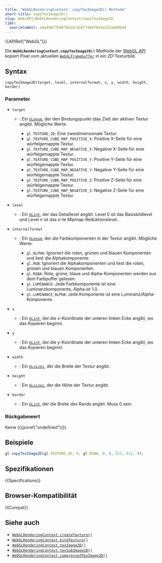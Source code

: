 ```yaml
---
title: "WebGLRenderingContext: copyTexImage2D() Methode"
short-title: copyTexImage2D()
slug: Web/API/WebGLRenderingContext/copyTexImage2D
l10n:
  sourceCommit: eda49877b9078b24cd18f794470e5e225add9b94
---
```


{{APIRef("WebGL")}}

Die **`WebGLRenderingContext.copyTexImage2D()`** Methode der [WebGL API](/de/docs/Web/API/WebGL_API) kopiert Pixel vom aktuellen [`WebGLFramebuffer`](/de/docs/Web/API/WebGLFramebuffer) in ein 2D-Texturbild.

## Syntax

```js-nolint
copyTexImage2D(target, level, internalformat, x, y, width, height, border)
```

### Parameter

- `target`

  - : Ein [`GLenum`](/de/docs/Web/API/WebGL_API/Types), der den Bindungspunkt (das Ziel) der aktiven Textur angibt. Mögliche Werte:

    - `gl.TEXTURE_2D`: Eine zweidimensionale Textur.
    - `gl.TEXTURE_CUBE_MAP_POSITIVE_X`: Positive X-Seite für eine würfelgemappte Textur.
    - `gl.TEXTURE_CUBE_MAP_NEGATIVE_X`: Negative X-Seite für eine würfelgemappte Textur.
    - `gl.TEXTURE_CUBE_MAP_POSITIVE_Y`: Positive Y-Seite für eine würfelgemappte Textur.
    - `gl.TEXTURE_CUBE_MAP_NEGATIVE_Y`: Negative Y-Seite für eine würfelgemappte Textur.
    - `gl.TEXTURE_CUBE_MAP_POSITIVE_Z`: Positive Z-Seite für eine würfelgemappte Textur.
    - `gl.TEXTURE_CUBE_MAP_NEGATIVE_Z`: Negative Z-Seite für eine würfelgemappte Textur.

- `level`
  - : Ein [`GLint`](/de/docs/Web/API/WebGL_API/Types), der das Detaillevel angibt. Level 0 ist das Basisbildlevel und Level _n_ ist das n-te Mipmap-Reduktionslevel.
- `internalformat`

  - : Ein [`GLenum`](/de/docs/Web/API/WebGL_API/Types), der die Farbkomponenten in der Textur angibt. Mögliche Werte:

    - `gl.ALPHA`: Ignoriert die roten, grünen und blauen Komponenten und liest die Alphakomponente.
    - `gl.RGB`: Ignoriert die Alphakomponenten und liest die roten, grünen und blauen Komponenten.
    - `gl.RGBA`: Rote, grüne, blaue und Alpha-Komponenten werden aus dem Farbpuffer gelesen.
    - `gl.LUMINANCE`: Jede Farbkomponente ist eine Luminanzkomponente, Alpha ist 1.0.
    - `gl.LUMINANCE_ALPHA`: Jede Komponente ist eine Luminanz/Alpha-Komponente.

- `x`
  - : Ein [`GLint`](/de/docs/Web/API/WebGL_API/Types), der die x-Koordinate der unteren linken Ecke angibt, wo das Kopieren beginnt.
- `y`
  - : Ein [`GLint`](/de/docs/Web/API/WebGL_API/Types), der die y-Koordinate der unteren linken Ecke angibt, wo das Kopieren beginnt.
- `width`
  - : Ein [`GLsizei`](/de/docs/Web/API/WebGL_API/Types), der die Breite der Textur angibt.
- `height`
  - : Ein [`GLsizei`](/de/docs/Web/API/WebGL_API/Types), der die Höhe der Textur angibt.
- `border`
  - : Ein [`GLint`](/de/docs/Web/API/WebGL_API/Types), der die Breite des Rands angibt. Muss 0 sein.

### Rückgabewert

Keine ({{jsxref("undefined")}}).

## Beispiele

```js
gl.copyTexImage2D(gl.TEXTURE_2D, 0, gl.RGBA, 0, 0, 512, 512, 0);
```

## Spezifikationen

{{Specifications}}

## Browser-Kompatibilität

{{Compat}}

## Siehe auch

- [`WebGLRenderingContext.createTexture()`](/de/docs/Web/API/WebGLRenderingContext/createTexture)
- [`WebGLRenderingContext.bindTexture()`](/de/docs/Web/API/WebGLRenderingContext/bindTexture)
- [`WebGLRenderingContext.texImage2D()`](/de/docs/Web/API/WebGLRenderingContext/texImage2D)
- [`WebGLRenderingContext.texSubImage2D()`](/de/docs/Web/API/WebGLRenderingContext/texSubImage2D)
- [`WebGLRenderingContext.compressedTexImage2D()`](/de/docs/Web/API/WebGLRenderingContext/compressedTexImage2D)
